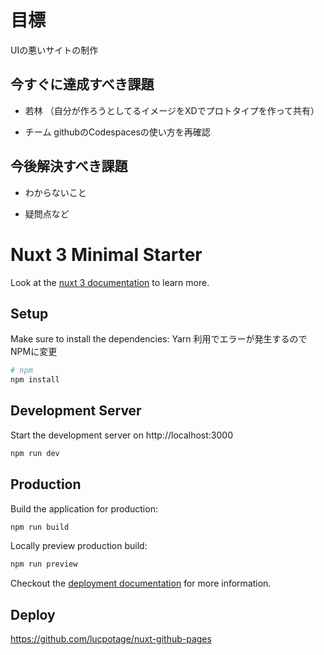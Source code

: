 # 目標
UIの悪いサイトの制作

## 今すぐに達成すべき課題
- 若林
（自分が作ろうとしてるイメージをXDでプロトタイプを作って共有）

- チーム
githubのCodespacesの使い方を再確認
## 今後解決すべき課題

- わからないこと

- 疑問点など

# Nuxt 3 Minimal Starter

Look at the [nuxt 3 documentation](https://v3.nuxtjs.org) to learn more.

## Setup

Make sure to install the dependencies:
Yarn 利用でエラーが発生するのでNPMに変更

```bash
# npm
npm install

```

## Development Server

Start the development server on http://localhost:3000

```bash
npm run dev
```

## Production

Build the application for production:

```bash
npm run build
```

Locally preview production build:

```bash
npm run preview
```

Checkout the [deployment documentation](https://v3.nuxtjs.org/guide/deploy/presets) for more information.

## Deploy

<https://github.com/lucpotage/nuxt-github-pages>
